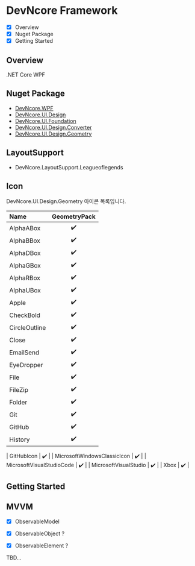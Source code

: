 # DevNcore Framework
- [x] Overview
- [x] Nuget Package
- [x] Getting Started

## Overview
.NET Core WPF  

## Nuget Package
- [DevNcore.WPF](https://github.com)
- [DevNcore.UI.Design](https://github.com)
- [DevNcore.UI.Foundation](https://github.com)
- [DevNcore.UI.Design.Converter](https://github.com)
- [DevNcore.UI.Design.Geometry](https://github.com) 

## LayoutSupport
- DevNcore.LayoutSupport.Leagueoflegends

## Icon
DevNcore.UI.Design.Geometry 아이콘 목록입니다.

| Name                        | GeometryPack |
|:----------------------------|:------------:|
| AlphaABox                   | ✔️            |
| AlphaBBox                   | ✔️            |
| AlphaDBox                   | ✔️            |
| AlphaGBox                   | ✔️            |
| AlphaRBox                   | ✔️            |
| AlphaUBox                   | ✔️            |
| Apple                   | ✔️            |
| CheckBold                   | ✔️            |
| CircleOutline                   | ✔️            |
| Close                   | ✔️            |
| EmailSend                   | ✔️            |
| EyeDropper                   | ✔️            |
| File                   | ✔️            |
| FileZip                   | ✔️            |
| Folder                   | ✔️            |
| Git                   | ✔️            |
| GitHub                   | ✔️            |
| History                   | ✔️            |

| GitHubIcon                  | ✔️            |
| MicrosoftWindowsClassicIcon | ✔️            |
| MicrosoftVisualStudioCode   | ✔️            |
| MicrosoftVisualStudio       | ✔️            |
| Xbox                        | ✔️            |

## Getting Started           

## MVVM
- [x] ObservableModel
- [x] ObservableObject ?
- [x] ObservableElement ?


TBD...
